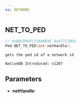```yaml
---
ns: NETWORK
---
```

## NET_TO_PED

```c
// 0xBDCD95FC216A8B3E 0x87717DD4
Ped NET_TO_PED(int netHandle);
```

```
gets the ped id of a network id

NativeDB Introduced: v1207
```

## Parameters
* **netHandle**:

